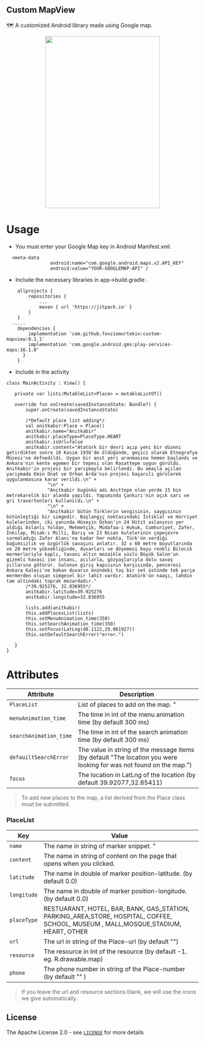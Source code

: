 ## Custom MapView
🗺️ A customized Android library made using Google map.

<p align="center">
<img align="center" src="/art/map.gif" width="300" height="450" />
</p>

# Usage

- You must enter your Google Map key in Android Manifest.xml.
```Gradle
  <meta-data
                android:name="com.google.android.maps.v2.API_KEY"
                android:value="YOUR-GOOGLEMAP-API" /
  ```
  
  - Include the necessary libraries in app->build.gradle  .
		
```Gradle
    allprojects {
		repositories {
			...
			maven { url 'https://jitpack.io' }
		}
	}
  .....
    dependencies {
	    implementation 'com.github.fevziomurtekin:custom-mapview:0.1.1'
	    implementation 'com.google.android.gms:play-services-maps:16.1.0'
	  }
	}
  ```

- Include in the activity 

 ```Gradle 
 class MainActivity : View() {

    private var lists:MutableList<Place> = mutableListOf()

    override fun onCreate(savedInstanceState: Bundle?) {
        super.onCreate(savedInstanceState)

        /*Default place list adding*/
        val anitkabir:Place = Place()
        anitkabir.name="Anıtkabir"
        anitkabir.placeType=PlaceType.HEART
        anitkabir.isUrl=false
        anitkabir.content="Atatürk bir devri açıp yeni bir düzeni getirdikten sonra 10 Kasım 1938'de öldüğünde, geçici olarak Etnografya Müzesi'ne defnedildi. Uygun bir anıt yeri aranmasına hemen başlandı ve Ankara'nın kente egemen bir tepesi olan Rasattepe uygun görüldü. Anıtkabir'in projesi bir yarışmayla belirlendi. Bu amaçla açılan yarışmada Emin Onat ve Orhan Arda'nın projesi başarılı görülerek uygulanmasına karar verildi.\n" +
                "\n" +
                "Anıtkabir bugünkü adı Anıttepe olan yerde 15 bin metrekarelik bir alanda yapıldı. Yapımında Çankırı'nın açık sarı ve gri travertenleri kullanıldı.\n" +
                "\n" +
                "Anıtkabir bütün Türklerin sevgisinin, saygısının bütünleştiği bir simgedir. Başlangıç noktasındaki İstiklal ve Hürriyet kulelerinden, iki yanında Hüseyin Özkan'ın 24 Hitit aslanının yer aldığı Aslanlı Yoldan, Mehmetçik, Müdafaa-i Hukuk, Cumhuriyet, Zafer, İnkılap, Misak-ı Milli, Barış ve 23 Nisan kulelerinin çepeçevre sarmaladığı Zafer Alanı'na kadar her nokta, Türk'ün verdiği bağımsızlık ve özgürlük savaşını anlatır. 32 x 60 metre boyutlarında ve 20 metre yüksekliğinde, duvarları ve döşemesi koyu renkli Bilecik mermerleriyle kaplı, tavanı altın mozaikle süslü Büyük Salon'un gizemli havası ise insanı, acılarla, gözyaşlarıyla dolu savaş yıllarına götürür. Salonun giriş kapısının karşısında, penceresi Ankara Kalesi'ne bakan duvarın önündeki taş bir set üstünde tek parça mermerden oluşan simgesel bir lahit vardır. Atatürk'ün naaşı, lahdin tam altındaki toprak mezardadır."
        /*39.925276, 32.836955*/
        anitkabir.latitude=39.925276
        anitkabir.longitude=32.836955

        lists.add(anitkabir)
        this.addPlacesList(lists)
        this.setMenuAnimation_time(350)  
        this.setSearchAnimation_time(350)
	    this.setFocus(LatLng(40.1122,29.061927))
        this.setDefaultSearchError("error.")

    }
}
  ```
  
# Attributes

| Attribute | Description |
| --- | --- |
| `PlaceList` | List of places to add on the map. " |
| `menuAnimation_time` | The time in int of the menu animation time (by default 300 ms) |
| `searchAnimation_time` | The time in int of the search animation time (by default 300 ms) |
| `defauiltSearchError` | The value in string of the message items (by default "The location you were looking for was not found on the map.")  |
| `focus` | The location in LatLng of the location (by default 39.92077,32.85411) |

> To add new places to the map, a list derived from the Place class must be submitted.

### PlaceList

| Key | Value |
| --- | --- |
| `name` | The name in string of marker snippet. " |
| `content` | The name in string of content on the page that opens when you clicked. |
| `latitude` | The name in double of marker position-latitude. (by default 0.0) |
| `longitude` |  The name in double of marker position-longitude. (by default 0.0) |
| `placeType` | RESTUARANT, HOTEL, BAR, BANK, GAS_STATION, PARKING_AREA,STORE, HOSPITAL, COFFEE, SCHOOL, MUSEUM , MALL,MOSQUE,STADIUM, HEART, OTHER |
| `url` | The url in string of the Place-url (by default "") |
| `resource` | The resource in Int of the resource (by default -1. eg. R.drawable.map) |
| `phone` | The phone number in string of the Place-number (by default "" ) |

> If you leave the url and resource sections blank, we will use the icons we give automatically.

## License
The Apache License 2.0 - see [`LICENSE`](LICENSE) for more details
